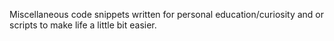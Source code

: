 Miscellaneous code snippets written for personal education/curiosity and or scripts to make life a little bit easier.
